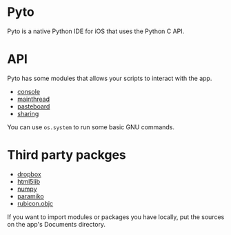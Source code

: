 
# Pyto

Pyto is a native Python IDE for iOS that uses the Python C API.

# API

Pyto has some modules that allows your scripts to interact with the app.

- [console](Console)
- [mainthread](MainThread)
- [pasteboard](Pasteboard)
- [sharing](Sharing)

You can use `os.system` to run some basic GNU commands.

# Third party packges

- [dropbox](https://www.dropbox.com/developers/documentation/python)
- [html5lib](https://github.com/html5lib/html5lib-python)
- [numpy](http://www.numpy.org)
- [paramiko](http://www.paramiko.org)
- [rubicon.objc](https://github.com/pybee/rubicon-objc)

If you want to import modules or packages you have locally, put the sources on the app's Documents directory.
